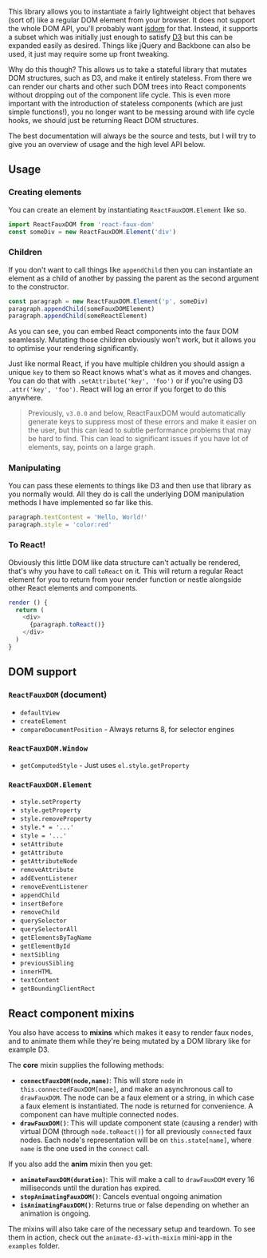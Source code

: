 This library allows you to instantiate a fairly lightweight object that behaves (sort of) like a regular DOM element from your browser. It does not support the whole DOM API, you'll probably want [jsdom][] for that. Instead, it supports a subset which was initially just enough to satisfy [D3][] but this can be expanded easily as desired. Things like jQuery and Backbone can also be used, it just may require some up front tweaking.

Why do this though? This allows us to take a stateful library that mutates DOM structures, such as D3, and make it entirely stateless. From there we can render our charts and other such DOM trees into React components without dropping out of the component life cycle. This is even more important with the introduction of stateless components (which are just simple functions!), you no longer want to be messing around with life cycle hooks, we should just be returning React DOM structures.

The best documentation will always be the source and tests, but I will try to give you an overview of usage and the high level API below.

## Usage

### Creating elements

You can create an element by instantiating `ReactFauxDOM.Element` like so.

```javascript
import ReactFauxDOM from 'react-faux-dom'
const someDiv = new ReactFauxDOM.Element('div')
```

### Children

If you don't want to call things like `appendChild` then you can instantiate an element as a child of another by passing the parent as the second argument to the constructor.

```javascript
const paragraph = new ReactFauxDOM.Element('p', someDiv)
paragraph.appendChild(someFauxDOMElement)
paragraph.appendChild(someReactElement)
```

As you can see, you can embed React components into the faux DOM seamlessly. Mutating those children obviously won't work, but it allows you to optimise your rendering significantly.

Just like normal React, if you have multiple children you should assign a unique `key` to them so React knows what's what as it moves and changes. You can do that with `.setAttribute('key', 'foo')` or if you're using D3 `.attr('key', 'foo')`. React will log an error if you forget to do this anywhere.

> Previously, `v3.0.0` and below, ReactFauxDOM would automatically generate keys to suppress most of these errors and make it easier on the user, but this can lead to subtle performance problems that may be hard to find. This can lead to significant issues if you have lot of elements, say, points on a large graph.

### Manipulating

You can pass these elements to things like D3 and then use that library as you normally would. All they do is call the underlying DOM manipulation methods I have implemented so far like this.

```javascript
paragraph.textContent = 'Hello, World!'
paragraph.style = 'color:red'
```

### To React!

Obviously this little DOM like data structure can't actually be rendered, that's why you have to call `toReact` on it. This will return a regular React element for you to return from your render function or nestle alongside other React elements and components.

```javascript
render () {
  return (
    <div>
      {paragraph.toReact()}
    </div>
  )
}
```

## DOM support

### `ReactFauxDOM` (document)

 * `defaultView`
 * `createElement`
 * `compareDocumentPosition` - Always returns 8, for selector engines

### `ReactFauxDOM.Window`

 * `getComputedStyle` - Just uses `el.style.getProperty`

### `ReactFauxDOM.Element`

* `style.setProperty`
* `style.getProperty`
* `style.removeProperty`
* `style.* = '...'`
* `style = '...'`
* `setAttribute`
* `getAttribute`
* `getAttributeNode`
* `removeAttribute`
* `addEventListener`
* `removeEventListener`
* `appendChild`
* `insertBefore`
* `removeChild`
* `querySelector`
* `querySelectorAll`
* `getElementsByTagName`
* `getElementById`
* `nextSibling`
* `previousSibling`
* `innerHTML`
* `textContent`
* `getBoundingClientRect`

[jsdom]: https://github.com/tmpvar/jsdom
[d3]: http://d3js.org/

## React component mixins

You also have access to **mixins** which makes it easy to render faux nodes, and to animate them while they're being mutated by a DOM library like for example D3.

The **core** mixin supplies the following methods:

* **`connectFauxDOM(node,name)`**: This will store `node` in `this.connectedFauxDOM[name]`, and make an asynchronous call to `drawFauxDOM`. The node can be a faux element or a string, in which case a faux element is instantiated. The node is returned for convenience. A component can have multiple connected nodes.
* **`drawFauxDOM()`**: This will update component state (causing a render) with virtual DOM (through `node.toReact()`) for all previously `connect`ed faux nodes. Each node's representation will be on `this.state[name]`, where `name` is the one used in the `connect` call.

If you also add the **anim** mixin then you get:

* **`animateFauxDOM(duration)`**: This will make a call to `drawFauxDOM` every 16 milliseconds until the duration has expired.
* **`stopAnimatingFauxDOM()`**: Cancels eventual ongoing animation
* **`isAnimatingFauxDOM()`**: Returns true or false depending on whether an animation is ongoing.

The mixins will also take care of the necessary setup and teardown. To see them in action, check out the `animate-d3-with-mixin` mini-app in the `examples` folder.

